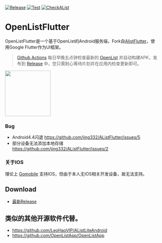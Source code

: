 [![Release](https://github.com/Suzu008/OpenListFlutter/actions/workflows/release.yaml/badge.svg)](https://github.com/Suzu008/OpenListFlutter/actions/workflows/release.yaml)
[![Test](https://github.com/Suzu008/OpenListFlutter/actions/workflows/build.yaml/badge.svg)](https://github.com/Suzu008/OpenListFlutter/actions/workflows/build.yaml)
[![CheckAList](https://github.com/Suzu008/OpenListFlutter/actions/workflows/sync_openlist.yaml/badge.svg)](https://github.com/Suzu008/OpenListFlutter/actions/workflows/sync_openlist.yaml)

# OpenListFlutter

OpenListFlutter是一个基于OpenList的Android服务端，Fork自[AlistFlutter](https://github.com/jing332/AListFlutter)，使用Google Flutter作为UI框架。

> [Github Actions](https://github.com/Suzu008/OpenListFlutter/actions/workflows/sync_openlist.yaml)
> 每日早晚五点钟检查最新的 [OpenList](https://github.com/OpenListTeam/OpenList/releases)
> 并自动构建APK，发布到 [Release](https://github.com/Suzu008/OpenListFlutter/releases)
> 中，您只需耐心等待片刻并在应用内检查更新即可。

<img src="./images/alist.jpg" height="150px">

### Bug
- Android4.4闪退 https://github.com/jing332/AListFlutter/issues/5
- 部分设备无法添加本地存储 https://github.com/jing332/AListFlutter/issues/2

### 关于IOS
理论上 [Gomobile](https://pkg.go.dev/golang.org/x/mobile/cmd/gomobile?utm_source=godoc#hdr-Build_a_library_for_Android_and_iOS) 支持IOS，但由于本人无IOS相关开发设备，故无法支持。

## Download

- [最新Release](https://github.com/Suzu008/OpenListFlutter/releases/latest) 

## 类似的其他开源软件代替。
- https://github.com/LeoHaoVIP/AListLiteAndroid
- https://github.com/OpenListApp/OpenListApp
